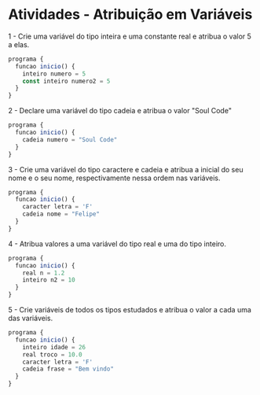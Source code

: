 # Atividades - Atribuição em Variáveis

1 - Crie uma variável do tipo inteira e uma constante real e atribua o valor 5 a elas.

```javascript
programa {
  funcao inicio() {
    inteiro numero = 5
    const inteiro numero2 = 5
  }
}
```

2 - Declare uma variável do tipo cadeia e atribua o valor "Soul Code"

```javascript
programa {
  funcao inicio() {
    cadeia numero = "Soul Code"
  }
}
```

3 - Crie uma variável do tipo caractere e cadeia e atribua a inicial do seu nome e o seu nome, respectivamente nessa ordem nas variáveis.

```javascript
programa {
  funcao inicio() {
    caracter letra = 'F'
    cadeia nome = "Felipe"
  }
}
```

4 - Atribua valores a uma variável do tipo real e uma do tipo inteiro.

```javascript
programa {
  funcao inicio() {
    real n = 1.2
    inteiro n2 = 10
  }
}
```

5 - Crie variáveis de todos os tipos estudados e atribua o valor a cada uma das variáveis.

```javascript
programa {
  funcao inicio() {
    inteiro idade = 26
    real troco = 10.0
    caracter letra = 'F'  
    cadeia frase = "Bem vindo" 
  }
}
```